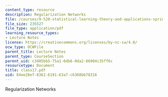 ```yaml
---
content_type: resource
description: Regularization Networks
file: /courses/9-520-statistical-learning-theory-and-applications-spring-2003/84ee28ef8362619163a7c6360bb78316_class17.pdf
file_size: 235527
file_type: application/pdf
learning_resource_types:
- Lecture Notes
license: https://creativecommons.org/licenses/by-nc-sa/4.0/
ocw_type: OCWFile
parent_title: Lecture Notes
parent_type: CourseSection
parent_uid: c3405bb5-75a1-6db6-0da2-86904c35ff6c
resourcetype: Document
title: class17.pdf
uid: 84ee28ef-8362-6191-63a7-c6360bb78316
---
```

Regularization Networks
